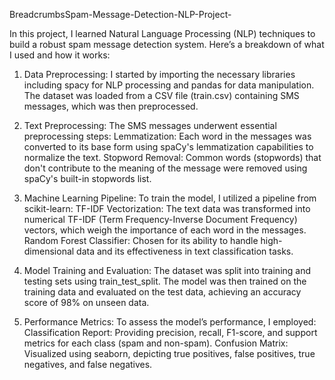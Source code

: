 BreadcrumbsSpam-Message-Detection-NLP-Project-

In this project, I learned Natural Language Processing (NLP) techniques to build a robust spam message detection system. Here’s a breakdown of what I used and how it works:

1. Data Preprocessing: I started by importing the necessary libraries including spacy for NLP processing and pandas for data manipulation. The dataset was loaded from a CSV file (train.csv) containing SMS messages, which was then preprocessed.

2. Text Preprocessing: The SMS messages underwent essential preprocessing steps:
Lemmatization: Each word in the messages was converted to its base form using spaCy's lemmatization capabilities to normalize the text.
Stopword Removal: Common words (stopwords) that don't contribute to the meaning of the message were removed using spaCy's built-in stopwords list.

3. Machine Learning Pipeline: To train the model, I utilized a pipeline from scikit-learn:
TF-IDF Vectorization: The text data was transformed into numerical TF-IDF (Term Frequency-Inverse Document Frequency) vectors, which weigh the importance of each word in the messages.
Random Forest Classifier: Chosen for its ability to handle high-dimensional data and its effectiveness in text classification tasks.

4. Model Training and Evaluation: The dataset was split into training and testing sets using train_test_split. The model was then trained on the training data and evaluated on the test data, achieving an accuracy score of 98% on unseen data.

5. Performance Metrics: To assess the model’s performance, I employed:
Classification Report: Providing precision, recall, F1-score, and support metrics for each class (spam and non-spam).
Confusion Matrix: Visualized using seaborn, depicting true positives, false positives, true negatives, and false negatives.
